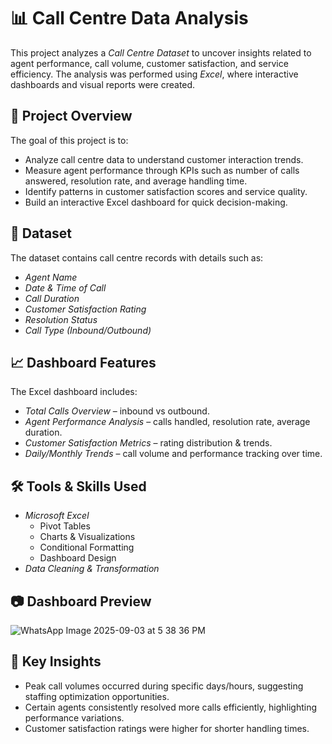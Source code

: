 # 📊 Call Centre Data Analysis  

This project analyzes a *Call Centre Dataset* to uncover insights related to agent performance, call volume, customer satisfaction, and service efficiency. The analysis was performed using *Excel*, where interactive dashboards and visual reports were created.  

## 🚀 Project Overview  
The goal of this project is to:  
- Analyze call centre data to understand customer interaction trends.  
- Measure agent performance through KPIs such as number of calls answered, resolution rate, and average handling time.  
- Identify patterns in customer satisfaction scores and service quality.  
- Build an interactive Excel dashboard for quick decision-making.  

## 📂 Dataset  
The dataset contains call centre records with details such as:  
- *Agent Name*  
- *Date & Time of Call*  
- *Call Duration*  
- *Customer Satisfaction Rating*  
- *Resolution Status*  
- *Call Type (Inbound/Outbound)*  

## 📈 Dashboard Features  
The Excel dashboard includes:  
- *Total Calls Overview* – inbound vs outbound.  
- *Agent Performance Analysis* – calls handled, resolution rate, average duration.  
- *Customer Satisfaction Metrics* – rating distribution & trends.  
- *Daily/Monthly Trends* – call volume and performance tracking over time.  

## 🛠️ Tools & Skills Used  
- *Microsoft Excel*  
  - Pivot Tables  
  - Charts & Visualizations  
  - Conditional Formatting  
  - Dashboard Design  
- *Data Cleaning & Transformation*  

## 📷 Dashboard Preview  
![WhatsApp Image 2025-09-03 at 5 38 36 PM](https://github.com/user-attachments/assets/e3c37b4e-ad22-4af5-ae4c-c51da37cf5e5)
  

## 📌 Key Insights  
- Peak call volumes occurred during specific days/hours, suggesting staffing optimization opportunities.  
- Certain agents consistently resolved more calls efficiently, highlighting performance variations.  
- Customer satisfaction ratings were higher for shorter handling times.  


